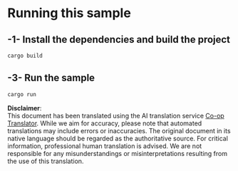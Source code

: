 <!--
CO_OP_TRANSLATOR_METADATA:
{
  "original_hash": "154876082e29d53dc2a2615a65627464",
  "translation_date": "2025-08-19T19:31:30+00:00",
  "source_file": "03-GettingStarted/01-first-server/solution/rust/README.md",
  "language_code": "en"
}
-->
# Running this sample

## -1- Install the dependencies and build the project

```bash
cargo build
```

## -3- Run the sample

```bash
cargo run
```

**Disclaimer**:  
This document has been translated using the AI translation service [Co-op Translator](https://github.com/Azure/co-op-translator). While we aim for accuracy, please note that automated translations may include errors or inaccuracies. The original document in its native language should be regarded as the authoritative source. For critical information, professional human translation is advised. We are not responsible for any misunderstandings or misinterpretations resulting from the use of this translation.
